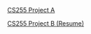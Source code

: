 <html lang="en">
  <p><a href="project3/ch03-proj3.html">CS255 Project A</a></p>
  <p><a href="resume/index.html">CS255 Project B (Resume)</a></p>
